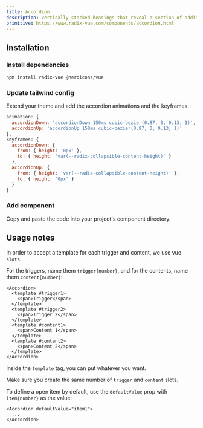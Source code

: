 ```yaml
---
title: Accordion
description: Vertically stacked headings that reveal a section of additional content.
primitive: https://www.radix-vue.com/components/accordion.html
---
```


<ComponentPreview name="Accordion" />

## Installation

<Steps>

### Install dependencies

```bash
npm install radix-vue @heroicons/vue
```

### Update tailwind config

Extend your theme and add the accordion animations and the keyframes.

```js
animation: {
  accordionDown: 'accordionDown 150ms cubic-bezier(0.87, 0, 0.13, 1)',
  accordionUp: 'accordionUp 150ms cubic-bezier(0.87, 0, 0.13, 1)'
},
keyframes: {
  accordionDown: {
    from: { height: '0px' },
    to: { height: 'var(--radix-collapsible-content-height)' }
  },
  accordionUp: {
    from: { height: 'var(--radix-collapsible-content-height)' },
    to: { height: '0px' }
  }
}
```

### Add component

Copy and paste the code into your project's component directory.

<ComponentCode name="Accordion" type="ui" />

</Steps>

## Usage notes

In order to accept a template for each trigger and content, we use vue `slots`.

For the triggers, name them `trigger{number}`, and for the contents, name them `content{number}`:

```vue
<Accordion>
  <template #trigger1>
    <span>Trigger</span>
  </template>
  <template #trigger2>
    <span>Trigger 2</span>
  </template>
  <template #content1>
    <span>Content 1</span>
  </template>
  <template #content2>
    <span>Content 2</span>
  </template>
</Accordion>
```

Inside the `template` tag, you can put whatever you want.

Make sure you create the same number of `trigger` and `content` slots.

To define a open item by default, use the `defaultValue` prop with `item{number}` as the value:

```vue
<Accordion defaultValue="item1">
  ...
</Accordion>
```
